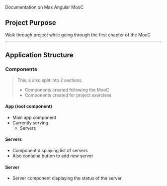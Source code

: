 Documentation on Max Angular MooC

## Project Purpose

Walk through project while going through the first chapter of the MooC

---

## Application Structure

### Components

> This is also split into 2 sections
> - Components created following the MooC
> - Components created for project exercises

#### App (root component)
- Main app component
- Currently serving
	- Servers
#### Servers
- Component displaying list of servers
- Also containa button to add new server
#### Server
- Server component displaying the status of the server

